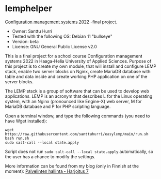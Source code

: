 # lemphelper
[Configuration management systems 2022](https://terokarvinen.com/2021/configuration-management-systems-2022-spring/) -final project.

- Owner: Santtu Hurri
- Tested with the following OS: Debian 11 "bullseye"  
- Version: beta
- License: GNU General Public License v2.0


This is a final project for a school course Configuration management systems 2022 in Haaga-Helia University of Applied Sciences. Purpose of this project is to create my own module, that will install and configure LEMP stack, enable two server blocks on Nginx, create MariaDB database with table and data inside and create working PHP application on one of the server blocks.

The LEMP stack is a group of software that can be used to develop web applications. LEMP is an acronym that describes L for the Linux operating system, with an Nginx (pronounced like Engine-X) web server, M for MariaDB database and P for PHP scripting language.

Open a terminal window, and type the following commands (you need to have Wget installed):
```
wget https://raw.githubusercontent.com/santtuhurri/easylemp/main/run.sh
bash run.sh
sudo salt-call --local state.apply
```
Script does not run `sudo salt-call --local state.apply` automatically, so the user has a chance to modify the settings.


More information can be found from my blog (only in Finnish at the moment): [Palvelinten hallinta - Harjoitus 7](https://hurrisanttu.wordpress.com/2022/05/15/palvelinten-hallinta-harjoitus-7/)
